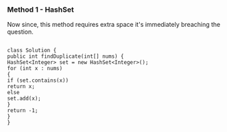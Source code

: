 ### Method 1 - HashSet
Now since, this method requires extra space it's immediately breaching the question.
```
​
class Solution {
public int findDuplicate(int[] nums) {
HashSet<Integer> set = new HashSet<Integer>();
for (int x : nums)
{
if (set.contains(x))
return x;
else
set.add(x);
}
return -1;
}
}
```